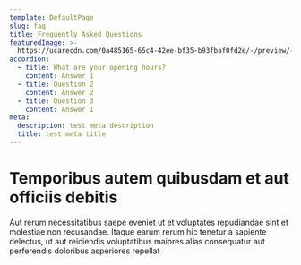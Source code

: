 ```yaml
---
template: DefaultPage
slug: faq
title: Frequently Asked Questions
featuredImage: >-
  https://ucarecdn.com/0a485165-65c4-42ee-bf35-b93fbaf0fd2e/-/preview/-/rotate/270/
accordion:
  - title: What are your opening hours?
    content: Answer 1
  - title: Question 2
    content: Answer 2
  - title: Question 3
    content: Answer 1
meta:
  description: test meta description
  title: test meta title
---
```

# Temporibus autem quibusdam et aut officiis debitis

Aut rerum necessitatibus saepe eveniet ut et voluptates repudiandae sint et molestiae non recusandae. Itaque earum rerum hic tenetur a sapiente delectus, ut aut reiciendis voluptatibus maiores alias consequatur aut perferendis doloribus asperiores repellat